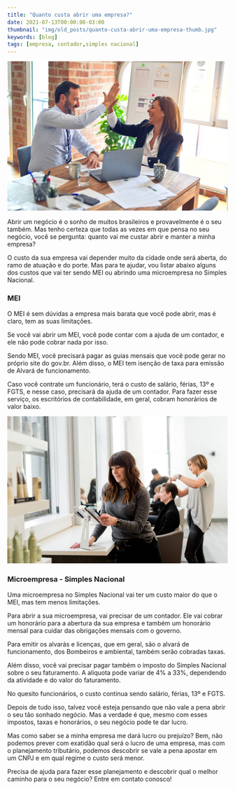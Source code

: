 ```yaml
---
title: "Quanto custa abrir uma empresa?"
date: 2021-07-13T00:00:00-03:00
thumbnail: "img/old_posts/quanto-custa-abrir-uma-empresa-thumb.jpg"
keywords: [blog]
tags: [empresa, contador,simples nacional]
---
```


![](imgs/001.jpg)

Abrir um negócio é o sonho de muitos brasileiros e provavelmente é o seu também. Mas tenho certeza que todas as vezes em que pensa no seu negócio, você se pergunta: quanto vai me custar abrir e manter a minha empresa?

O custo da sua empresa vai depender muito da cidade onde será aberta, do ramo de atuação e do porte. Mas para te ajudar, vou listar abaixo alguns dos custos que vai ter sendo MEI ou abrindo uma microempresa no Simples Nacional.

<!--more--> 

### MEI

O MEI é sem dúvidas a empresa mais barata que você pode abrir, mas é claro, tem as suas limitações.

Se você vai abrir um MEI, você pode contar com a ajuda de um contador, e ele não pode cobrar nada por isso.

Sendo MEI, você precisará pagar as guias mensais que você pode gerar no próprio site do gov.br. Além disso, o MEI tem isenção de taxa para emissão de Alvará de funcionamento.

Caso você contrate um funcionário, terá o custo de salário, férias, 13º e FGTS, e nesse caso, precisará da ajuda de um contador. Para fazer esse serviço, os escritórios de contabilidade, em geral, cobram honorários de valor baixo.

![](imgs/002.jpg)

### Microempresa - Simples Nacional

Uma microempresa no Simples Nacional vai ter um custo maior do que o MEI, mas tem menos limitações.

Para abrir a sua microempresa, vai precisar de um contador. Ele vai cobrar um honorário para a abertura da sua empresa e também um honorário mensal para cuidar das obrigações mensais com o governo.

Para emitir os alvarás e licenças, que em geral, são o alvará de funcionamento, dos Bombeiros e ambiental, também serão cobradas taxas.

Além disso, você vai precisar pagar também o imposto do Simples Nacional sobre o seu faturamento. A alíquota pode variar de 4% a 33%, dependendo da atividade e do valor do faturamento.

No quesito funcionários, o custo continua sendo salário, férias, 13º e FGTS.

Depois de tudo isso, talvez você esteja pensando que não vale a pena abrir o seu tão sonhado negócio. Mas a verdade é que, mesmo com esses impostos, taxas e honorários, o seu negócio pode te dar lucro.

Mas como saber se a minha empresa me dará lucro ou prejuízo? Bem, não podemos prever com exatidão qual será o lucro de uma empresa, mas com o planejamento tributário, podemos descobrir se vale a pena apostar em um CNPJ e em qual regime o custo será menor.

Precisa de ajuda para fazer esse planejamento e descobrir qual o melhor caminho para o seu negócio? Entre em contato conosco!